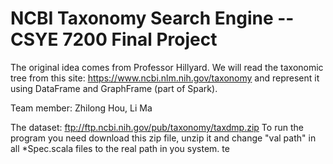 # NCBI Taxonomy Search Engine -- CSYE 7200 Final Project

The original idea comes from Professor Hillyard. We will read the taxonomic tree from this site: https://www.ncbi.nlm.nih.gov/taxonomy and represent it using DataFrame and GraphFrame (part of Spark).

Team member: Zhilong Hou, Li Ma

The dataset: ftp://ftp.ncbi.nih.gov/pub/taxonomy/taxdmp.zip
To run the program you need download this zip file, unzip it and change "val path" in all *Spec.scala files to the real path in you system. 
te